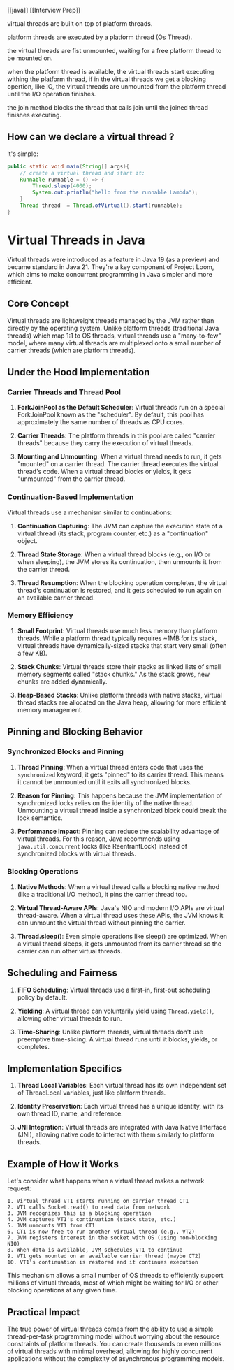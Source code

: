 [[java]]
[[Interview Prep]]

virtual threads are built on top of platform threads.

platform threads are executed by a platform thread (Os Thread).

the virtual threads are fist unmounted, waiting for a free platform thread to be mounted on.

when the platform thread is available, the virtual threads start executing withing the platform thread, if in the virtual threads we get a blocking opertion, like IO, the virtual threads are unmounted from the platform thread until the I/O operation finishes.

the join method blocks the thread that calls join until the joined thread finishes executing.


## How can we declare a virtual thread ?

it's simple:
```java
public static void main(String[] args){
	// create a virtual thread and start it:
	Runnable runnable = () => {
		Thread.sleep(4000);
		System.out.println("hello from the runnable Lambda");
	}
	Thread thread  = Thread.ofVirtual().start(runnable);
}
```

# Virtual Threads in Java

Virtual threads were introduced as a feature in Java 19 (as a preview) and became standard in Java 21. They're a key component of Project Loom, which aims to make concurrent programming in Java simpler and more efficient.

## Core Concept

Virtual threads are lightweight threads managed by the JVM rather than directly by the operating system. Unlike platform threads (traditional Java threads) which map 1:1 to OS threads, virtual threads use a "many-to-few" model, where many virtual threads are multiplexed onto a small number of carrier threads (which are platform threads).

## Under the Hood Implementation

### Carrier Threads and Thread Pool

1. **ForkJoinPool as the Default Scheduler**: Virtual threads run on a special ForkJoinPool known as the "scheduler". By default, this pool has approximately the same number of threads as CPU cores.
    
2. **Carrier Threads**: The platform threads in this pool are called "carrier threads" because they carry the execution of virtual threads.
    
3. **Mounting and Unmounting**: When a virtual thread needs to run, it gets "mounted" on a carrier thread. The carrier thread executes the virtual thread's code. When a virtual thread blocks or yields, it gets "unmounted" from the carrier thread.

### Continuation-Based Implementation

Virtual threads use a mechanism similar to continuations:

1. **Continuation Capturing**: The JVM can capture the execution state of a virtual thread (its stack, program counter, etc.) as a "continuation" object.
    
2. **Thread State Storage**: When a virtual thread blocks (e.g., on I/O or when sleeping), the JVM stores its continuation, then unmounts it from the carrier thread.
    
3. **Thread Resumption**: When the blocking operation completes, the virtual thread's continuation is restored, and it gets scheduled to run again on an available carrier thread.
    

### Memory Efficiency

1. **Small Footprint**: Virtual threads use much less memory than platform threads. While a platform thread typically requires ~1MB for its stack, virtual threads have dynamically-sized stacks that start very small (often a few KB).
    
2. **Stack Chunks**: Virtual threads store their stacks as linked lists of small memory segments called "stack chunks." As the stack grows, new chunks are added dynamically.
    
3. **Heap-Based Stacks**: Unlike platform threads with native stacks, virtual thread stacks are allocated on the Java heap, allowing for more efficient memory management.
    

## Pinning and Blocking Behavior

### Synchronized Blocks and Pinning

1. **Thread Pinning**: When a virtual thread enters code that uses the `synchronized` keyword, it gets "pinned" to its carrier thread. This means it cannot be unmounted until it exits all synchronized blocks.
    
2. **Reason for Pinning**: This happens because the JVM implementation of synchronized locks relies on the identity of the native thread. Unmounting a virtual thread inside a synchronized block could break the lock semantics.
    
3. **Performance Impact**: Pinning can reduce the scalability advantage of virtual threads. For this reason, Java recommends using `java.util.concurrent` locks (like ReentrantLock) instead of synchronized blocks with virtual threads.
    

### Blocking Operations

1. **Native Methods**: When a virtual thread calls a blocking native method (like a traditional I/O method), it pins the carrier thread too.
    
2. **Virtual Thread-Aware APIs**: Java's NIO and modern I/O APIs are virtual thread-aware. When a virtual thread uses these APIs, the JVM knows it can unmount the virtual thread without pinning the carrier.
    
3. **Thread.sleep()**: Even simple operations like sleep() are optimized. When a virtual thread sleeps, it gets unmounted from its carrier thread so the carrier can run other virtual threads.
    

## Scheduling and Fairness

1. **FIFO Scheduling**: Virtual threads use a first-in, first-out scheduling policy by default.
    
2. **Yielding**: A virtual thread can voluntarily yield using `Thread.yield()`, allowing other virtual threads to run.
    
3. **Time-Sharing**: Unlike platform threads, virtual threads don't use preemptive time-slicing. A virtual thread runs until it blocks, yields, or completes.
    

## Implementation Specifics

1. **Thread Local Variables**: Each virtual thread has its own independent set of ThreadLocal variables, just like platform threads.
    
2. **Identity Preservation**: Each virtual thread has a unique identity, with its own thread ID, name, and reference.
    
3. **JNI Integration**: Virtual threads are integrated with Java Native Interface (JNI), allowing native code to interact with them similarly to platform threads.
    

## Example of How it Works

Let's consider what happens when a virtual thread makes a network request:

```
1. Virtual thread VT1 starts running on carrier thread CT1
2. VT1 calls Socket.read() to read data from network
3. JVM recognizes this is a blocking operation
4. JVM captures VT1's continuation (stack state, etc.)
5. JVM unmounts VT1 from CT1
6. CT1 is now free to run another virtual thread (e.g., VT2)
7. JVM registers interest in the socket with OS (using non-blocking NIO)
8. When data is available, JVM schedules VT1 to continue
9. VT1 gets mounted on an available carrier thread (maybe CT2)
10. VT1's continuation is restored and it continues execution
```

This mechanism allows a small number of OS threads to efficiently support millions of virtual threads, most of which might be waiting for I/O or other blocking operations at any given time.

## Practical Impact

The true power of virtual threads comes from the ability to use a simple thread-per-task programming model without worrying about the resource constraints of platform threads. You can create thousands or even millions of virtual threads with minimal overhead, allowing for highly concurrent applications without the complexity of asynchronous programming models.